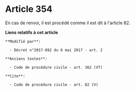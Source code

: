 # Article 354

En cas de renvoi, il est procédé comme il est dit à l'article 82.

**Liens relatifs à cet article**

	**Modifié par**:

	  - Décret n°2017-892 du 6 mai 2017 - art. 2

	**Anciens textes**:

	  - Code de procédure civile - art. 362 (VT)

	**Cite**:

	  - Code de procédure civile - art. 82 (V)
